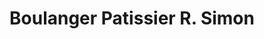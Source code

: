 ---
title: "Boulanger Patissier R. Simon"
url: /saint-calais/boulanger-patissier-r-simon/
shop: Bäckerei
---